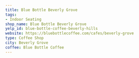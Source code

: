 ```yaml
---
title: Blue Bottle Beverly Grove
tags:
- Indoor Seating
shop_name: Blue Bottle Beverly Grove
yelp_id: blue-bottle-coffee-beverly-hills
website: https://bluebottlecoffee.com/cafes/beverly-grove
type: Coffee Shop
city: Beverly Grove
coffee: Blue Bottle Coffee
---
```


